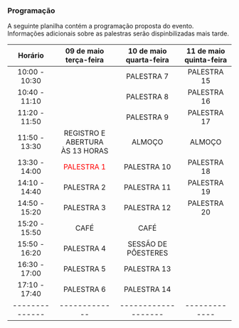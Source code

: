 ### Programação 

A seguinte planilha contém a programação proposta do evento. Informações adicionais sobre as palestras serão dispinbilizadas mais tarde. 

| Horário        | 09 de maio<br/>terça-feira    | 10 de maio<br/>quarta-feira          | 11 de maio<br/>quinta-feira    | 
| :---:  | :---: | :---: | :---: |
| 10:00 - 10:30  |               | PALESTRA 7          | PALESTRA 15   |
| 10:40 - 11:10  |               | PALESTRA 8          | PALESTRA 16   |
| 11:20 - 11:50  |               | PALESTRA 9          | PALESTRA 17   |
| 11:50 - 13:30  | REGISTRO E ABERTURA<BR/>ÀS 13 HORAS              | ALMOÇO              | ALMOÇO        |
| 13:30 - 14:00  | <font color="red">PALESTRA 1</font>    | PALESTRA 10         | PALESTRA 18   |
| 14:10 - 14:40  | PALESTRA 2    | PALESTRA 11         | PALESTRA 19   |
| 14:50 - 15:20  | PALESTRA 3    | PALESTRA 12         | PALESTRA 20   |
| 15:20 - 15:50  | CAFÉ          | CAFÉ                |               |
| 15:50 - 16:20  | PALESTRA 4    | SESSÃO DE PÔESTERES |               |
| 16:30 - 17:00  | PALESTRA 5    | PALESTRA 13         |               |
| 17:10 - 17:40  | PALESTRA 6    | PALESTRA 14         |               |
| -------------- | ------------- | ------------------- | ------------- |